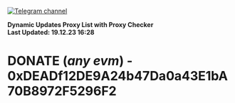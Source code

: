 [![Telegram channel](https://img.shields.io/endpoint?url=https://runkit.io/damiankrawczyk/telegram-badge/branches/master?url=https://t.me/n4z4v0d)](https://t.me/n4z4v0d) 

**Dynamic Updates Proxy List with Proxy Checker**  
**Last Updated: 19.12.23 16:28**

# DONATE (_any evm_) - 0xDEADf12DE9A24b47Da0a43E1bA70B8972F5296F2
